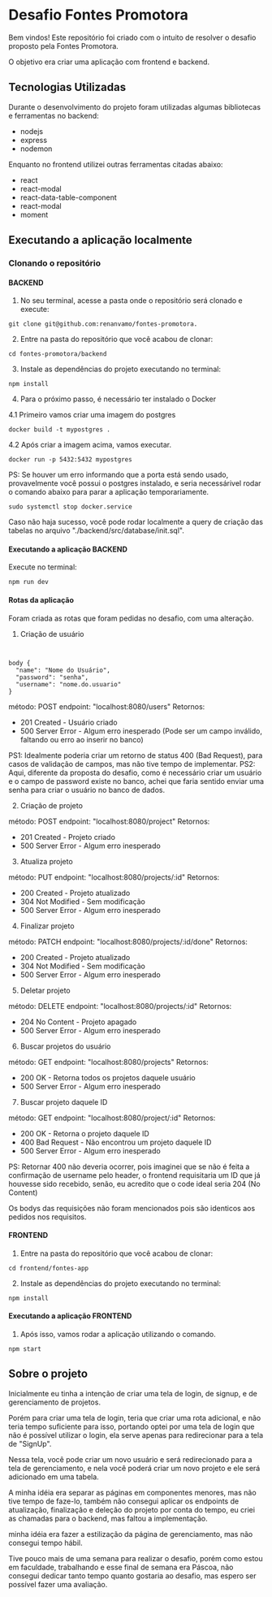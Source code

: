 # Desafio Fontes Promotora

Bem vindos! Este repositório foi criado com o intuito de resolver o desafio proposto pela Fontes Promotora.

O objetivo era criar uma aplicação com frontend e backend.

## Tecnologias Utilizadas

Durante o desenvolvimento do projeto foram utilizadas algumas bibliotecas e ferramentas no backend:

* nodejs
* express
* nodemon

Enquanto no frontend utilizei outras ferramentas citadas abaixo:

* react
* react-modal
* react-data-table-component
* react-modal
* moment

## Executando a aplicação localmente

### Clonando o repositório

#### BACKEND

1. No seu terminal, acesse a pasta onde o repositório será clonado e execute:
```
git clone git@github.com:renanvamo/fontes-promotora.
```

2. Entre na pasta do repositório que você acabou de clonar:
```
cd fontes-promotora/backend

```

3. Instale as dependências do projeto executando no terminal:
```
npm install
```

4. Para o próximo passo, é necessário ter instalado o Docker

4.1 Primeiro vamos criar uma imagem do postgres
``` 
docker build -t mypostgres .   
```

4.2 Após criar a imagem acima, vamos executar.
```
docker run -p 5432:5432 mypostgres
```

PS: Se houver um erro informando que a porta está sendo usado, provavelmente você possui o postgres instalado, e seria necessárivel rodar o comando abaixo para parar a aplicação temporariamente.
```
sudo systemctl stop docker.service   
```

Caso não haja sucesso, você pode rodar localmente a query de criação das tabelas no arquivo "./backend/src/database/init.sql".

#### Executando a aplicação BACKEND

Execute no terminal:

```
npm run dev
```

#### Rotas da aplicação

Foram criada as rotas que foram pedidas no desafio, com uma alteração.

1. Criação de usuário

```


body {
  "name": "Nome do Usuário",
  "password": "senha",
  "username": "nome.do.usuario"
} 
```
método: POST
endpoint: "localhost:8080/users"
Retornos:
  * 201 Created - Usuário criado
  * 500 Server Error - Algum erro inesperado (Pode ser um campo inválido, faltando ou erro ao inserir no banco)

PS1: Idealmente poderia criar um retorno de status 400 (Bad Request), para casos de validação de campos, mas não tive tempo de implementar.
PS2: Aqui, diferente da proposta do desafio, como é necessário criar um usuário e o campo de password existe no banco, achei que faria sentido enviar uma senha para criar o usuário no banco de dados.

2. Criação de projeto

método: POST
endpoint: "localhost:8080/project"
Retornos:
  * 201 Created - Projeto criado
  * 500 Server Error - Algum erro inesperado

3. Atualiza projeto

método: PUT
endpoint: "localhost:8080/projects/:id"
Retornos:
  * 200 Created - Projeto atualizado
  * 304 Not Modified - Sem modificação
  * 500 Server Error - Algum erro inesperado

4. Finalizar projeto

método: PATCH
endpoint: "localhost:8080/projects/:id/done"
Retornos:
  * 200 Created - Projeto atualizado
  * 304 Not Modified - Sem modificação
  * 500 Server Error - Algum erro inesperado

5. Deletar projeto

método: DELETE
endpoint: "localhost:8080/projects/:id"
Retornos:
  * 204 No Content - Projeto apagado
  * 500 Server Error - Algum erro inesperado

6. Buscar projetos do usuário

método: GET
endpoint: "localhost:8080/projects"
Retornos:
  * 200 OK - Retorna todos os projetos daquele usuário
  * 500 Server Error - Algum erro inesperado

7. Buscar projeto daquele ID

método: GET
endpoint: "localhost:8080/project/:id"
Retornos:
  * 200 OK - Retorna o projeto daquele ID
  * 400 Bad Request - Não encontrou um projeto daquele ID
  * 500 Server Error - Algum erro inesperado

PS: Retornar 400 não deveria ocorrer, pois imaginei que se não é feita a confirmação de username pelo header, o frontend requisitaria um ID que já houvesse sido recebido, senão, eu acredito que o code ideal seria 204 (No Content)

Os bodys das requisições não foram mencionados pois são identicos aos pedidos nos requisitos.

#### FRONTEND

1. Entre na pasta do repositório que você acabou de clonar:
```
cd frontend/fontes-app

```

2. Instale as dependências do projeto executando no terminal:
```
npm install
```



#### Executando a aplicação FRONTEND

1. Após isso, vamos rodar a aplicação utilizando o comando.
``` 
npm start   
```

## Sobre o projeto

Inicialmente eu tinha a intenção de criar uma tela de login, de signup, e de gerenciamento de projetos.

Porém para criar uma tela de login, teria que criar uma rota adicional, e não teria tempo suficiente para isso, portando optei por uma tela de login que não é possível utilizar o login, ela serve apenas para redirecionar para a tela de "SignUp".

Nessa tela, você pode criar um novo usuário e será redirecionado para a tela de gerenciamento, e nela você poderá criar um novo projeto e ele será adicionado em uma tabela.

A minha idéia era separar as páginas em componentes menores, mas não tive tempo de faze-lo, também não consegui aplicar
os endpoints de atualização, finalização e deleção do projeto por conta do tempo, eu criei as chamadas para o backend, mas faltou a implementação.

minha idéia era fazer a estilização da página de gerenciamento, mas não consegui tempo hábil.

Tive pouco mais de uma semana para realizar o desafio, porém como estou em faculdade, trabalhando e esse final de semana era Páscoa, não consegui dedicar tanto tempo quanto gostaria ao desafio, mas espero ser possível fazer uma avaliação.

